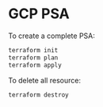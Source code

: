 # GCP PSA

To create a complete PSA:

```bash
terraform init
terraform plan
terraform apply
```

To delete all resource:

```bash
terraform destroy
```
